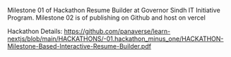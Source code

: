 Milestone 01 of Hackathon Resume Builder at Governor Sindh IT Initiative Program.
Milestone 02 is of publishing on Github and host on vercel

Hackathon Details: https://github.com/panaverse/learn-nextjs/blob/main/HACKATHONS/-01.hackathon_minus_one/HACKATHON-Milestone-Based-Interactive-Resume-Builder.pdf
